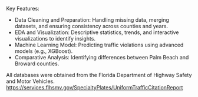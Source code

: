 Key Features:

- Data Cleaning and Preparation: Handling missing data, merging datasets, and ensuring consistency across counties and years.
- EDA and Visualization: Descriptive statistics, trends, and interactive visualizations to identify insights.
- Machine Learning Model: Predicting traffic violations using advanced models (e.g., XGBoost).
- Comparative Analysis: Identifying differences between Palm Beach and Broward counties.

All databases were obtained from the Florida Department of Highway Safety and Motor Vehicles.
https://services.flhsmv.gov/SpecialtyPlates/UniformTrafficCitationReport
